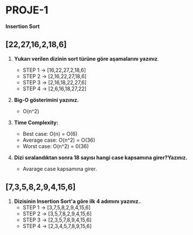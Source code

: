 # PROJE-1
**Insertion Sort**

## [22,27,16,2,18,6]
1. **Yukarı verilen dizinin sort türüne göre aşamalarını yazınız**.
   - STEP 1 -> [16,22,27,2,18,6]
   - STEP 2 -> [2,16,22,27,18,6]
   - STEP 3 -> [2,16,18,22,27,6]
   - STEP 4 -> [2,6,16,18,27,22]

2. **Big-O gösterimini yazınız.**
    - O(n^2)

3. **Time Complexity:**
   - Best case: O(n) = O(6)
   - Average case: O(n^2) = O(36)
   - Worst case: O(n^2) = 0(36)
  
4. **Dizi sıralandıktan sonra 18 sayısı hangi case kapsamına girer?Yazınız.**
    - Avarage case kapsamına girer.

## [7,3,5,8,2,9,4,15,6]
1. **Dizisinin Insertion Sort'a göre ilk 4 adımını yazınız.**.
   - STEP 1 -> [3,7,5,8,2,9,4,15,6]
   - STEP 2 -> [3,5,7,8,2,9,4,15,6]
   - STEP 3 -> [2,3,5,7,8,9,4,15,6]
   - STEP 4 -> [2,3,4,5,7,8,9,15,6]
